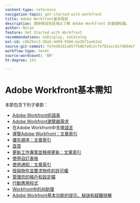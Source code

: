 ```yaml
---
content-type: reference
navigation-topic: get-started-with-workfront
title: Adobe Workfront基本需知
description: 請檢視這些區域以了解 Adobe Workfront 的基礎知識。
author: Nolan
feature: Get Started with Workfront
recommendations: noDisplay, noCatalog
exl-id: c0b25ec2-38a5-4499-9366-be3b71ae62a2
source-git-commit: fe7ed0282a857fb8b7e0c2cfefb2accd17d88def
workflow-type: tm+mt
source-wordcount: '89'
ht-degree: 15%

---
```


# Adobe Workfront基本需知

本節包含下列子章節：

* [Adobe Workfront術語表](../workfront-basics/navigate-workfront/workfront-navigation/workfront-terminology-glossary.md)
* [Adobe Workfront瀏覽器需求](../workfront-basics/workfront-browser-requirements.md)
* 在Adobe Workfront中支援[語言](../workfront-basics/supported-languages-in-workfront.md)
* [導覽Adobe Workfront：文章索引](../workfront-basics/navigate-workfront/navigate-workfront.md)
* [優先順序：文章索引](/help/quicksilver/workfront-basics/priorities/priorities-toc.md)
* [首頁](../workfront-basics/using-home/home.md)
* [更新工作專案並檢視更新：文章索引](../workfront-basics/updating-work-items-and-viewing-updates/update-work-items-and-view-updates.md)
* [使用自訂表格](../workfront-basics/work-with-custom-forms/work-with-custom-forms.md)
* [使用通知：文章索引](../workfront-basics/using-notifications/use-notifications.md)
* [授與物件並要求物件的許可權](../workfront-basics/grant-and-request-access-to-objects/grant-and-request-access-to-objects.md)
* [管理您的帳戶和設定檔](../workfront-basics/manage-your-account-and-profile/manage-your-account-and-profile.md)
* [行動應用程式](../workfront-basics/mobile-apps/mobile-apps.md)
* [Workfront中的AI助理](/help/quicksilver/workfront-basics/ai-assistant/ai-assistant.md)
* [Adobe Workfront基本功能的提示、秘訣和疑難排解](../workfront-basics/tips-tricks-and-troubleshooting/tips-tricks-troubleshooting-basics.md)
